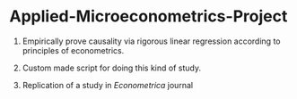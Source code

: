 # Applied-Microeconometrics-Project

1. Empirically prove causality via rigorous linear regression according to principles of econometrics.

2. Custom made script for doing this kind of study.

3. Replication of a study in *Econometrica* journal
